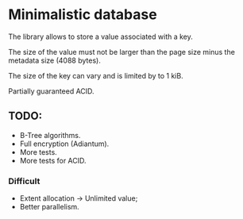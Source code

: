 # Minimalistic database

The library allows to store a value associated with a key.

The size of the value must not be larger than the page size minus the metadata size (4088 bytes).

The size of the key can vary and is limited by to 1 kiB.

Partially guaranteed ACID.

## TODO:

* B-Tree algorithms.
* Full encryption (Adiantum).
* More tests.
* More tests for ACID.

### Difficult

* Extent allocation -> Unlimited value;
* Better parallelism.
